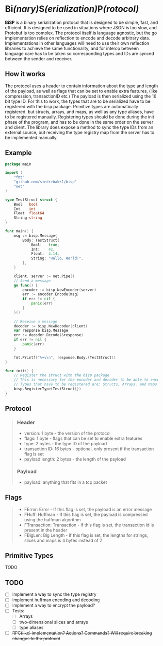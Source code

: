 # __Bi__*(nary)*__S__*(erialization)*__P__*(rotocol)*

__BiSP__ is a binary serialization protocol that is designed to be simple, fast, and efficient. It is designed to be used
in situations where JSON is too slow, and Protobuf is too complex. The protocol itself is language agnostic, but the go
implementation relies on reflection to encode and decode arbitrary data. Implementations in other languages will need to use
their own reflection libraries to achieve the same functionality, and for interop between language care has to be taken
so corresponding types and IDs are synced between the sender and receiver.

## How it works
The protocol uses a header to contain information about the type and length of the payload, as well as flags that can be
set to enable extra features, (like compression, transactionID etc.) The payload is then serialized using the 16 bit type ID.
For this to work, the types that are to be serialized have to be registered with the bisp package. Primitive types are
automatically registered, but structs, arrays, and maps, as well as any type aliases, have to be registered manually.
Registering types should be done during the init phase of the program, and has to be done in the same order on the server
and client. The library does expose a method to sync the type IDs from an external source, but receiving the
type registry map from the server has to be implemented manually.

## Example

```go
package main

import (
	"fmt"
	"github.com/sindrebakk1/bisp"
	"net"
)

type TestStruct struct {
    Bool   bool
    Int    int
    Float  float64
    String string
}

func main() {
	msg := bisp.Message{
		Body: TestStruct{
			Bool:   true,
			Int:    42,
			Float:  3.14,
			String: "Hello, World!",
		},
	}

	client, server := net.Pipe() 
	// Send a message
	go func() {
		encoder := bisp.NewEncoder(server)
		err := encoder.Encode(msg)
		if err != nil {
			panic(err)
		}
	}()
	
	// Receive a message
	decoder := bisp.NewDecoder(client)
	var response bisp.Message
	err := decoder.Decode(&response)
	if err != nil {
		panic(err)
	}

	fmt.Printf("%+v\n", response.Body.(TestStruct))
}

func init() {
	// Register the struct with the bisp package
	// This is necessary for the encoder and decoder to be able to encode and decode the struct
	// Types that have to be registered are; Structs, Arrays, and Maps as well as any type aliases such as enums
	bisp.RegisterType(TestStruct{})
}
```

## Protocol
> ### Header
> - version: 1 byte - the version of the protocol
> - flags: 1 byte - flags that can be set to enable extra features
> - type: 2 bytes - the type ID of the payload
> - transaction ID: 16 bytes - optional, only present if the transaction flag is set
> - payload length: 2 bytes - the length of the payload
> ### Payload
> - payload: anything that fits in a tcp packet

## Flags
> - FError: Error - If this flag is set, the payload is an error message
> - FHuff: Huffman - If this flag is set, the payload is compressed using the huffman algorithm
> - FTransaction: Transaction - If this flag is set, the transaction id is present in the header
> - FBigLen: Big Length - If this flag is set, the lengths for strings, slices and maps is 4 bytes instead of 2

## Primitive Types
TODO

## TODO
- [ ] Implement a way to sync the type registry
- [ ] Implement huffman encoding and decoding
- [ ] Implement a way to encrypt the payload?
- [ ] Tests:
  - [ ] Arrays
  - [ ] two-dimensional slices and arrays
  - [ ] type aliases
- [ ] ~~RPC(like) implementation? Actions? Commands? Will require breaking changes to the protocol~~
